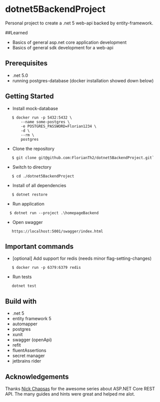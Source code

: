 # dotnet5BackendProject
Personal project to create a .net 5 web-api backed by entity-framework.

##Learned
 - Basics of general asp.net core application development
 - Basics of general sdk development for a web-api

## Prerequisites
 - .net 5.0
 - running postgres-database (docker installation showed down below)

## Getting Started

 - Install mock-database
 ```
    $ docker run -p 5432:5432 \
        --name some-postgres \
        -e POSTGRES_PASSWORD=Florian1234 \
        -d \
        --rm \
        postgres
 ```

 - Clone the repository

 ```
    $ git clone git@github.com:FlorianTh2/dotnet5BackendProject.git`
 ```

 - Switch to directory
 
 ```
    $ cd ./dotnet5BackendProject
 ```

 - Install of all dependencies
 
 ```
    $ dotnet restore
 ```

 - Run application
 
 ```
   $ dotnet run --project .\homepageBackend
 ```

 - Open swagger
 
 ```
    https://localhost:5001/swagger/index.html
 ``` 
 
 

## Important commands
 - [optional] Add support for redis (needs minor flag-setting-changes)
 
 ```
    $ docker run -p 6379:6379 redis
 ```

 - Run tests
  
 ```
    dotnet test
 ```

## Build with
 - .net 5
 - entity framework 5
 - automapper
 - postgres
 - xunit
 - swagger (openApi)
 - refit
 - fluentAssertions
 - secret manager
 - jetbrains rider
 

## Acknowledgements
Thanks [Nick Chapsas] for the awesome series about ASP.NET Core REST API. The many guides and hints were great and helped me alot.

[Nick Chapsas]: https://www.youtube.com/user/ElfocrashDev